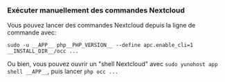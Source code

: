 ### Exécuter manuellement des commandes Nextcloud

Vous pouvez lancer des commandes Nextcloud depuis la ligne de commande avec:

```
sudo -u __APP__ php__PHP_VERSION__ --define apc.enable_cli=1 __INSTALL_DIR__/occ ...
```

Ou bien, vous pouvez ouvrir un "shell Nextcloud" avec `sudo yunohost app shell __APP__`, puis lancer `php occ ...`
